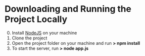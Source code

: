Downloading and Running the Project Locally
===========================================

0. Install [NodeJS](http://nodejs.org/download/ "NodeJS Download") on your machine
1. Clone the project
2. Open the project folder on your machine and run **> npm install**
3. To start the server, run **> node app.js**